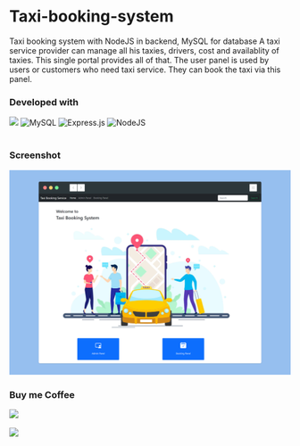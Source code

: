 # Taxi-booking-system
Taxi booking system with NodeJS in backend, MySQL for database 
A taxi service provider can manage all his taxies, drivers, cost and availablity of taxies. 
This single portal provides all of that. 
The user panel is used by users or customers who need taxi service. They can book the taxi via this panel. 
### Developed with 
![](https://img.shields.io/badge/JavaScript-F7DF1E?style=for-the-badge&logo=javascript&logoColor=black) ![MySQL](https://img.shields.io/badge/mysql-%2300f.svg?style=for-the-badge&logo=mysql&logoColor=white) ![Express.js](https://img.shields.io/badge/express.js-%23404d59.svg?style=for-the-badge&logo=express&logoColor=%2361DAFB) ![NodeJS](https://img.shields.io/badge/node.js-6DA55F?style=for-the-badge&logo=node.js&logoColor=white)
<br>
<br>
### Screenshot
![Home Page](https://raw.githubusercontent.com/Virendra-khorwal/taxi-booking-system/master/homepage.png)

### Buy me Coffee
[![](https://img.shields.io/badge/Ko--fi-F16061?style=for-the-badge&logo=ko-fi&logoColor=white)](https://ko-fi.com/virendrakhorwal)

![](http://ForTheBadge.com/images/badges/built-with-love.svg)
